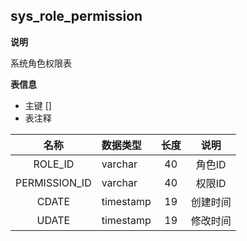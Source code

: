 ## sys_role_permission

**说明**

   系统角色权限表

**表信息**
* 主键 []
* 表注释

| 名称 | 数据类型 | 长度  |  说明 |
| :--: | :--- | :------: |  :----: |
|ROLE_ID | varchar| 40 |    角色ID |
|PERMISSION_ID | varchar| 40 |    权限ID |
|CDATE | timestamp| 19 |    创建时间 |
|UDATE | timestamp| 19 |    修改时间 |



